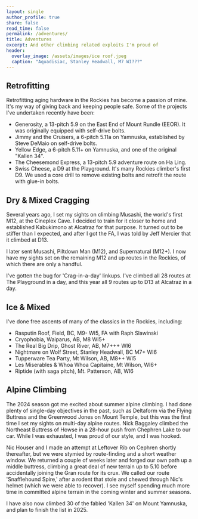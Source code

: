 ```yaml
---
layout: single
author_profile: true
share: false
read_time: false
permalink: /adventures/
title: Adventures
excerpt: And other climbing related exploits I'm proud of
header:
  overlay_image: /assets/images/ice roof.jpeg
  caption: "Aquadisiac, Stanley Headwall, M7 WI???"
---
```

## Retrofitting
Retrofitting aging hardware in the Rockies has become a passion of mine. It's my way of giving back and keeping people safe. Some of the projects I've undertaken recently have been:
- Generosity, a 13-pitch 5.9 on the East End of Mount Rundle (EEOR). It was originally equipped with self-drive bolts.
- Jimmy and the Cruisers, a 6-pitch 5.11a on Yamnuska, established by Steve DeMaio on self-drive bolts.
- Yellow Edge, a 6-pitch 5.11+ on Yamnuska, and one of the original "Kallen 34".
- The Cheesemond Express, a 13-pitch 5.9 adventure route on Ha Ling.
- Swiss Cheese, a D9 at the Playground. It's many Rockies climber's first D9. We used a core drill to remove existing bolts and retrofit the route with glue-in bolts.

## Dry & Mixed Cragging
Several years ago, I set my sights on climbing Musashi, the world's first M12, at the Cineplex Cave. I decided to train for it closer to home and established Kabukimono at Alcatraz for that purpose. It turned out to be stiffer than I expected, and after I got the FA, I was told by Jeff Mercier that it climbed at D13.

I later sent Musashi, Piltdown Man (M12), and Supernatural (M12+). I now have my sights set on the remaining M12 and up routes in the Rockies, of which there are only a handful.

I've gotten the bug for 'Crag-in-a-day' linkups. I've climbed all 28 routes at The Playground in a day, and this year all 9 routes up to D13 at Alcatraz in a day.

## Ice & Mixed
I've done free ascents of many of the classics in the Rockies, including:
- Rasputin Roof, Field, BC, M9- WI5, FA with Raph Slawinski
- Cryophobia, Waiparus, AB, M8 WI5+
- The Real Big Drip, Ghost River, AB, M7+++ WI6
- Nightmare on Wolf Street, Stanley Headwall, BC M7+ WI6
- Tupperware Tea Party, Mt Wilson, AB, M8++ WI5
- Les Miserables & Whoa Whoa Capitaine, Mt Wilson, WI6+
- Riptide (with saga pitch), Mt. Patterson, AB, WI6

## Alpine Climbing
The 2024 season got me excited about summer alpine climbing. I had done plenty of single-day objectives in the past, such as Deltaform via the Flying Buttress and the Greenwood Jones on Mount Temple, but this was the first time I set my sights on multi-day alpine routes. Nick Baggaley climbed the Northeast Buttress of Howse in a 28-hour push from Chephren Lake to our car. While I was exhausted, I was proud of our style, and I was hooked.

Nic Houser and I made an attempt at Leftover Rib on Cephren shortly thereafter, but we were stymied by route-finding and a short weather window. We returned a couple of weeks later and forged our own path up a middle buttress, climbing a great deal of new terrain up to 5.10 before accidentally joining the Gran route for its crux. We called our route 'Snafflehound Spire,' after a rodent that stole and chewed through Nic's helmet (which we were able to recover). I see myself spending much more time in committed alpine terrain in the coming winter and summer seasons.

I have also now climbed 30 of the fabled 'Kallen 34' on Mount Yamnuska, and plan to finish the list in 2025.
